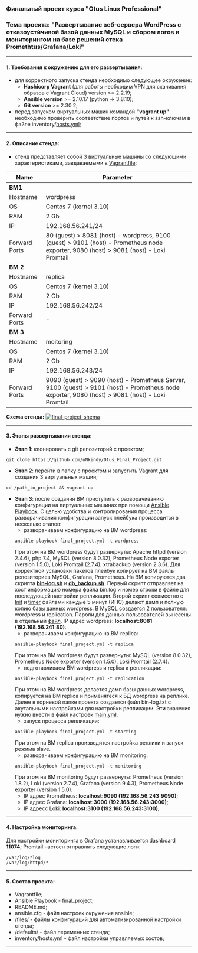 ### Финальный проект курса "Otus Linux Professional"
### Тема проекта: "Развертывание веб-сервера WordPress с отказоустйчивой базой данных MySQL и сбором логов и мониторингом на базе решений стека Promethtus/Grafana/Loki"
___
#### 1. Требования к окружению для его развертывания:
- для корректного запуска стенда необходимо следующее окружение:
    - __Hashicorp Vagrant__ (для работы необходим VPN для скачивания образов с Vagrant Cloud) version >= 2.2.19;
    - __Ansible version__ >= 2.10.17 (python => 3.8.10);
    - __Git version__ >= 2.30.2; 
- перед запуском виртуальных машин командой __"vagrant up"__ необходимо проверить соответствие портов и путей к ssh-ключам в файле inventory/[hosts.yml](https://github.com/uNkindy/Otus_Final_Project/blob/main/inventory/hosts.yml); 
___
#### 2. Описание стенда:
- стенд представляет собой 3 виртуальные машины со следующими характеристиками, завдаваемыми в [Vagrantfile](https://github.com/uNkindy/Otus_Final_Project/blob/main/Vagrantfile):

 |Name|Parameter|
 | --- | --- |
| __ВМ1__ | |
| Hostname | wordpress |
| OS | Centos 7 (kernel 3.10) |
| RAM | 2 Gb |
| IP | 192.168.56.241/24 |
| Forward Ports | 80 (guest) > 8081 (host) - wordpress, 9100 (guest) > 9101 (host) - Prometheus node exporter, 9080 (host) > 9081 (host) - Loki Promtail |
| __ВМ 2__ | | 
| Hostname | replica |
| OS | Centos 7 (kernel 3.10) |
|RAM | 2 Gb |
|IP | 192.168.56.242/24 |
|Forward Ports | - |
| __ВМ 3__ | |
| Hostname | moitoring |
| OS | Centos 7 (kernel 3.10) |
| RAM | 2 Gb |
| IP | 192.168.56.243/24 |
| Forward Ports | 9090 (guest) > 9090 (host) - Prometheus Server, 9100 (guest) > 9101 (host) - Prometheus node exporter, 9080 (host) > 9081 (host) - Loki Promtail |

__Схема стенда:__
<a href="https://ibb.co/8BJY85S"><img src="https://i.ibb.co/0XksJMd/final-project-shema.jpg" alt="final-project-shema" border="0" /></a>
___
#### 3. Этапы развертывания стенда:
- __Этап 1__: клонировать с git репозиторий с проектом;
```console
git clone https://github.com/uNkindy/Otus_Final_Project.git
```
- __Этап 2__: перейти в папку с проектом и запустить Vagrant для создания 3 виртуальных машин;
```console
cd /path_to_project && vagrant up
```
- __Этап 3__: после создания ВМ приступить к разворачиванию конфигурации на виртуальных машинах при помощи [Ansible Playbook](https://github.com/uNkindy/Otus_Final_Project/blob/main/final_project.yml). С целью удобства и контролирования процесса разворачивания конфигурации запуск плейбука производится в несколько этапов:
    - разворачиваем конфигурацию на ВМ wordpress:
    ```console
    ansible-playbook final_project.yml -t wordpress
    ```
    При этом на ВМ wordpress будут развернуты: Apache httpd (version 2.4.6), php 7.4, MySQL (version 8.0.32), Prometheus Node exporter (version 1.5.0), Loki Promtail (2.7.4), xtrabackup (version 2.3.6). Для корректной установки пакетов плейбук копирует на ВМ файлы репозиториев MySQL, Grafana, Prometheus. На ВМ копируются два скрипта [__bin-log.sh__](https://github.com/uNkindy/Otus_Final_Project/blob/main/files/bin-log.sh) и [__db_backup.sh__](https://github.com/uNkindy/Otus_Final_Project/blob/main/files/db_backup.sh). Первый скрипт отправляет на хост информацию номера файла bin.log и номер строки в файле для последующей настройки репликации. Второй скрипт совместно с [Init](https://github.com/uNkindy/Otus_Final_Project/blob/main/files/backup.service) и [timer](https://github.com/uNkindy/Otus_Final_Project/blob/main/files/backup.timer) файлами каждые 5 минут (ИПС) делают дамп и полную копию базы данных wordpress. В MySQL создается 2 пользователя: wordpress и replication. Пароли для данных пользователей вынесены в отдельный [файл](https://github.com/uNkindy/Otus_Final_Project/blob/main/defaults/main.yml).
    IP адрес wordpress: __localhost:8081 (192.168.56.241:80)__.
    - разворачиваем конфигурацию на ВМ replica:
    ```console
    ansible-playbook final_project.yml -t replica
    ```
    При этом на ВМ wordpress будут развернуты: MySQL (version 8.0.32), Prometheus Node exporter (version 1.5.0), Loki Promtail (2.7.4). 
    - подготавливаем ВМ wordpress и replica к репликации:
    ```console
    ansible-playbook final_project.yml -t replication
    ```
    При этом на ВМ wordpress делается дамп базы данных wordpress, копируется на ВМ replica и применятеся к БД wordpress на реплике. Далее в корневой папке проекта создается файл bin-log.txt с акутальными настройками для настройки репликации. Эти значения нужно внести в файл настроек [main.yml](https://github.com/uNkindy/Otus_Final_Project/blob/main/defaults/main.yml).
    - запуск процесса репликации:
    ```console
    ansible-playbook final_project.yml -t starting
    ```
    При этом на ВМ replica производится настройка реплики и запуск режима slave.
    - разворачиваем конфигурацию на ВМ monitoring:
    ```console
    ansible-playbook final_project.yml -t monitoring
    ```
    При этом на ВМ monitoring будут развернуты: Prometheus (version 1.8.2), Loki (version 2.7.4), Grafana (version 9.4.3), Prometheus Node exporter (version 1.5.0).
    - IP адрес Prometheus: __localhost:9090 (192.168.56.243:9090)__;
    - IP адрес Grafana: __localhost:3000 (192.168.56.243:3000)__;
    - IP адресс Loki: __localhost:3100 (192.168.56.243:3100)__;
___
#### 4. Настройка мониторинга.
Для настройки мониторинга в Grafana устанавливается dashboard __11074__;
Promtail настоен отправлять следующие логи:
```console
/var/log/*log
/var/log/httpd/*
```
___
#### 5. Состав проекта:
- Vagrantfile;
- Ansible Playbook - final_project;
- README.md;
- ansible.cfg - файл настроек окружения ansible;
- /files/ - файлы конфигураций для автоматизированной настройки стенда;
- /defaults/ - файл переменных стенда;
- inventory/hosts.yml - файл настройки управляемых хостов;
___
